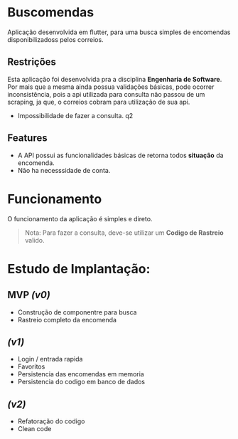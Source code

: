 # Buscomendas
Aplicação desenvolvida em flutter, para uma busca simples de encomendas disponibilizadoss pelos correios.

## Restrições
Esta aplicação foi desenvolvida pra a disciplina **Engenharia de Software**. Por mais que a mesma ainda possua validações básicas, pode ocorrer inconsistência, pois a api utilizada para consulta não passou de um scraping, ja que, o correios cobram para utilização de sua api.

- Impossibilidade de fazer a consulta.
q2
## Features
- A API possui as funcionalidades básicas de retorna todos **situação** da encomenda.
- Não ha necesssidade de conta.

# Funcionamento
O funcionamento da aplicação é simples e direto.
> Nota: Para fazer a consulta, deve-se utilizar um **Codigo de Rastreio** valido.

# Estudo de Implantação:
## MVP _(v0)_
- Construção de componentre para busca
- Rastreio completo da encomenda

## _(v1)_
- Login / entrada rapida
- Favoritos
- Persistencia das encomendas em memoria
- Persistencia do codigo em banco de dados

## _(v2)_
- Refatoração do codigo
- Clean code